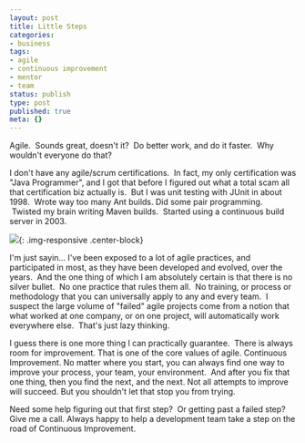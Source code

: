 ```yaml
---
layout: post
title: Little Steps
categories:
- business
tags:
- agile
- continuous improvement
- mentor
- team
status: publish
type: post
published: true
meta: {}
---
```


Agile.  Sounds great, doesn't it?  Do better work, and do it faster.  Why wouldn't everyone do that?

I don't have any agile/scrum certifications.  In fact, my only certification was "Java Programmer", and I got that before I figured out what a total scam all that certification biz actually is.  But I was unit testing with JUnit in about 1998.  Wrote way too many Ant builds. Did some pair programming.    Twisted my brain writing Maven builds.  Started using a continuous build server in 2003. 

![](/img/original/java_certified.png){: .img-responsive .center-block}

I'm just sayin… I've been exposed to a lot of agile practices, and participated in most, as they have been developed and evolved, over the years.  And the one thing of which I am absolutely certain is that there is no silver bullet.  No one practice that rules them all.  No training, or process or methodology that you can universally apply to any and every team.  I suspect the large volume of "failed" agile projects come from a notion that what worked at one company, or on one project, will automatically work everywhere else.  That's just lazy thinking.

I guess there is one more thing I can practically guarantee.  There is always room for improvement. That is one of the core values of agile. Continuous Improvement. No matter where you start, you can always find one way to improve your process, your team, your environment.  And after you fix that one thing, then you find the next, and the next. Not all attempts to improve will succeed. But you shouldn't let that stop you from trying.

Need some help figuring out that first step?  Or getting past a failed step? Give me a call. Always happy to help a development team take a step on the road of Continuous Improvement.

 
